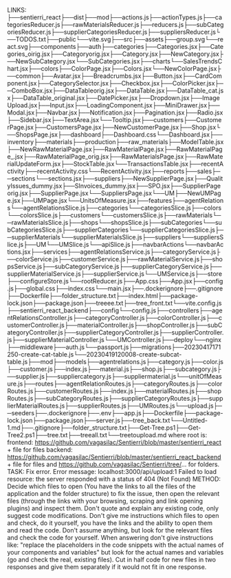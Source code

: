 LINKS:
├──sentierri_react├──dist├──mod├──actions.js├──actionTypes.js├──categoriesReducer.js├──rawMaterialsReducer.js├──reducers.js├──subCategoriesReducer.js├──supplierCategoriesReducer.js├──suppliersReducer.js└──TODOS.txt├──public└──vite.svg├──src├──assets├──group.svg└──react.svg├──components├──auth├──categories├──Categories.jsx├──Categories_oirig.jsx├──Categoryorig.jsx├──Category.jsx├──NewCategory.jsx├──NewSubCategory.jsx└──SubCategories.jsx├──charts└──SalesTrendsChart.jsx├──colors├──ColorPage.jsx├──Colors.jsx└──NewColorPage.jsx├──common├──Avatar.jsx├──Breadcrumbs.jsx├──Button.jsx├──CardComponent.jsx├──CategorySelector.jsx├──Checkbox.jsx├──ColorPicker.jsx├──ComboBox.jsx├──DataTableorig.jsx├──DataTable.jsx├──DataTable_cat.jsx├──DataTable_original.jsx├──DatePicker.jsx├──Dropdown.jsx├──ImageUpload.jsx├──Input.jsx├──LoadingComponent.jsx├──MiniDrawer.jsx├──Modal.jsx├──Navbar.jsx├──Notification.jsx├──Pagination.jsx├──Radio.jsx├──Sidebar.jsx├──TextArea.jsx└──Tooltip.jsx├──customers├──CustomerPage.jsx├──CustomersPage.jsx├──NewCustomerPage.jsx├──Shop.jsx└──ShopsPage.jsx├──dashboard├──Dashboard.css└──Dashboard.jsx├──inventory├──materials├──production├──raw_materials├──ModelTable.jsx├──NewRawMaterialPage.jsx├──RawMaterialPage.jsx├──RawMaterialPage_.jsx├──RawMaterialPage_orig.jsx├──RawMaterialsPage.jsx├──RawMaterialUpdateForm.jsx├──StockTable.jsx└──TransactionsTable.jsx├──recentActivity├──recentActivity.css└──RecentActivity.jsx├──reports├──sales├──sections└──sections.jsx├──suppliers├──NewSupplierPage.jsx├──QualityIssues_dummy.jsx├──SInvoices_dummy.jsx├──SPO.jsx├──SupplierPageorig.jsx├──SupplierPage.jsx└──SuppliersPage.jsx└──UM├──NewUMPage.jsx├──UMPage.jsx└──UnitsOfMeasure.jsx├──features├──agentRelations└──agentRelationsSlice.js├──categories└──categoriesSlice.js├──colors└──colorsSlice.js├──customers└──customersSlice.js├──rawMaterials└──rawMaterialsSlice.js├──shops└──shopsSlice.js├──subCategories└──subCategoriesSlice.js├──supplierCategories└──supplierCategoriesSlice.js├──supplierMaterials└──supplierMaterialsSlice.js├──suppliers└──suppliersSlice.js├──UM└──UMSlice.js└──apiSlice.js├──navbarActions└──navbarActions.jsx├──services├──agentRelationsService.js├──categoryService.js├──colorService.js├──customerService.js├──rawMaterialService.js├──shopsService.js├──subCategoryService.js├──supplierCategoryService.js├──supplierMaterialService.js├──supplierService.js└──UMService.js├──store├──configureStore.js└──rootReducer.js├──App.css├──App.jsx├──config.js├──global.css├──index.css└──main.jsx├──.dockerignore├──.gitignore├──Dockerfile├──folder_structure.txt├──index.html├──package-lock.json├──package.json├──treeee.txt├──tree_front.txt└──vite.config.js├──sentierri_react_backend├──config└──config.js├──controllers├──agentRelationsController.js├──categoryController.js├──colorController.js├──customerController.js├──materialController.js├──shopController.js├──subCategoryController.js├──supplierCategoryController.js├──supplierController.js├──supplierMaterialController.js└──UMController.js├──deploy└──nginx├──middleware├──auth.js└──passport.js├──migrations├──20230417171250-create-cat-table.js└──20230419120008-create-subcat-table.js├──mod├──models├──agentrelations.js├──category.js├──color.js├──customer.js├──index.js├──material.js├──shop.js├──subcategory.js├──supplier.js├──suppliercategory.js├──suppliermaterial.js└──unitOfMeasure.js├──routes├──agentRelationRoutes.js├──categoryRoutes.js├──colorRoutes.js├──customerRoutes.js├──index.js├──materialRoutes.js├──shopRoutes.js├──subCategoryRoutes.js├──supplierCategoryRoutes.js├──supplierMaterialRoutes.js├──supplierRoutes.js├──UMRoutes.js└──upload.js├──seeders├──.dockerignore├──.env├──app.js├──Dockerfile├──package-lock.json├──package.json├──server.js├──tree_back.txt└──Untitled-1.md├──.gitignore├──folder_structure.txt├──Get-Tree.ps1├──Get-Tree2.ps1├──tree.txt├──treeall.txt└──treetoupload.md
where root is:
frontend: https://github.com/vagasilac/Sentierri/blob/master/sentierri_react + file for files 
backend: https://github.com/vagasilac/Sentierri/blob/master/sentierri_react_backend + file for files and https://github.com/vagasilac/Sentierri/tree/... for folders.
TASK:
Fix error.
Error message:
localhost:3000/api/upload:1 Failed to load resource: the server responded with a status of 404 (Not Found)
METHOD:
 Decide which files to open (You have the links to all the files of the application and the folder structure) to fix the issue, then open the relevant files (through the links with your browsing, scraping and link opening plugins) and inspect them. Don't quote and explain any existing code, only suggest code modifications. Don't give me instructions which files to open and check, do it yourself, you have the links and the ability to open them and read the code. Don't assume anything, but look for the relevant files and check the code for yourself. When answering don't give instructions like: "replace the placeholders in the code snippets with the actual names of your components and variables" but look for the actual names and variables (go and check the real, existing files).
 Cut in half code for new files in two responses and give them separately if it would not fit in one response.